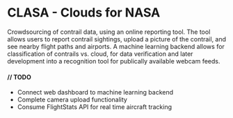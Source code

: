 # CLASA - Clouds for NASA

Crowdsourcing of contrail data, using an online reporting tool. The tool allows users to report contrail sightings, upload a picture of the contrail, and see nearby flight paths and airports. A machine learning backend allows for classification of contrails vs. cloud, for data verification and later development into a recognition tool for publically available webcam feeds.

#### // TODO
+ Connect web dashboard to machine learning backend
+ Complete camera upload functionality
+ Consume FlightStats API for real time aircraft tracking
